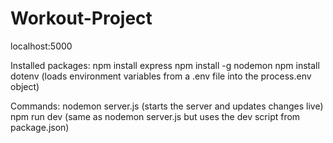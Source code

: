 # Workout-Project
localhost:5000

Installed packages:
npm install express
npm install -g nodemon
npm install dotenv (loads environment variables from a .env file into the process.env object)

Commands:
nodemon server.js (starts the server and updates changes live)
npm run dev (same as nodemon server.js but uses the dev script from package.json)